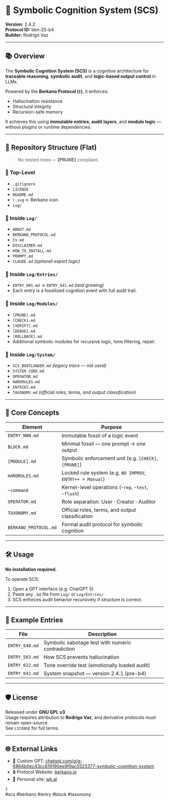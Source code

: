 # 🧠 Symbolic Cognition System (SCS)

**Version:** 2.4.2  
**Protocol ID:** bkn-25-b4  
**Builder:** Rodrigo Vaz

---

## 📚 Overview

The **Symbolic Cognition System (SCS)** is a cognitive architecture for **traceable reasoning**, **symbolic audit**, and **logic-based output control** in LLMs.

Powered by the **Berkano Protocol (`ᛒ`)**, it enforces:
- Hallucination resistance  
- Structural integrity  
- Recursion-safe memory  

It achieves this using **immutable entries**, **audit layers**, and **module logic** — without plugins or runtime dependencies.

---

## 📁 Repository Structure (Flat)

> No nested trees — **[PRUNE]** compliant.

### 🔹 Top-Level
- `.gitignore`
- `LICENSE`
- `README.md`
- `ᛒ.svg` ← Berkano icon
- `Log/`

### 🔹 Inside `Log/`
- `ABOUT.md`
- `BERKANO_PROTOCOL.md`
- `CV.md`
- `DISCLAIMER.md`
- `HOW_TO_INSTALL.md`
- `PROMPT.md`
- `CLAUDE.md` *(optional export logic)*

### 🔹 Inside `Log/Entries/`
- `ENTRY_001.md` → `ENTRY_641.md` *(and growing)*  
- Each entry is a fossilized cognition event with full audit trail.

### 🔹 Inside `Log/Modules/`
- `[PRUNE].md`  
- `[CHECK].md`  
- `[VERIFY].md`  
- `[DEBUG].md`  
- `[ROLLBACK].md`  
- Additional symbolic modules for recursive logic, tone filtering, repair.

### 🔹 Inside `Log/System/`
- `SCS_BOOTLOADER.md` *(legacy trace — not used)*
- `SYSTEM_CORE.md`  
- `OPERATOR.md`  
- `HARDRULES.md`  
- `ENTRIES.md`  
- `TAXONOMY.md` *(official roles, terms, and output classification)*

---

## 🧩 Core Concepts

| Element        | Purpose                                                       |
|----------------|---------------------------------------------------------------|
| `ENTRY_NNN.md` | Immutable fossil of a logic event                             |
| `BLOCK.md`     | Minimal fossil — one prompt → one output                      |
| `[MODULE].md`  | Symbolic enforcement unit (e.g. `[CHECK]`, `[PRUNE]`)         |
| `HARDRULES.md` | Locked rule system (e.g. `NO IMPROV`, `ENTRY++ = Manual`)     |
| `~command`     | Kernel-level operations (`~rep`, `~test`, `~flush`)           |
| `OPERATOR.md`  | Role separation: User · Creator · Auditor                     |
| `TAXONOMY.md`  | Official roles, terms, and output classification              |
| `BERKANO_PROTOCOL.md` | Formal audit protocol for symbolic cognition           |

---

## 🛠️ Usage

**No installation required.**

To operate SCS:

1. Open a GPT interface (e.g. ChatGPT 5)  
2. Paste any `.md` file from `Log/` or `Log/Entries/`  
3. SCS enforces audit behavior recursively if structure is correct.

---

## 🧠 Example Entries

| File                | Description                                         |
|---------------------|-----------------------------------------------------|
| `ENTRY_548.md`      | Symbolic sabotage test with numeric contradiction   |
| `ENTRY_583.md`      | How SCS prevents hallucination                      |
| `ENTRY_622.md`      | Tone override test (emotionally loaded audit)       |
| `ENTRY_641.md`      | System snapshot — version 2.4.1 (pre-b4)             |

---

## 🛡️ License

Released under **GNU GPL v3**.  
Usage requires attribution to **Rodrigo Vaz**, and derivative protocols must remain open-source.  
See `LICENSE` for full terms.

---

## 🌐 External Links

- 🧠 Custom GPT: [chatgpt.com/g/g-6864b0ec43cc819190ee9f9ac5523377-symbolic-cognition-system](https://chatgpt.com/g/g-6864b0ec43cc819190ee9f9ac5523377-symbolic-cognition-system)  
- 🔒 Protocol Website: [berkano.io](https://berkano.io)  
- 🧬 Personal site: [wk.al](https://wk.al)  

ᛒ  
#scs #berkano #entry #block #taxonomy